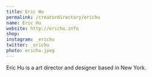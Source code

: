 ```yaml
---
title: Eric Hu
permalink: /creatordirectory/erichu
name: Eric Hu
website: http://erichu.info
shop:
instagram: _erichu
twitter: _erichu
photo: erichu.jpeg
---
```

Eric Hu is a art director and designer based in New York.